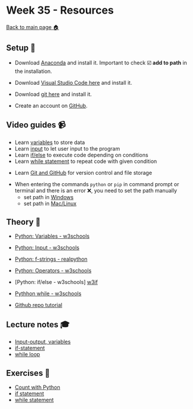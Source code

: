 # Week 35 - Resources

[Back to main page :house:](https://github.com/aleylani/Python)

## Setup :wrench:

- Download [Anaconda][pyt] and install it. Important to check :ballot_box_with_check: **add to path** in the installation.

[pyt]: https://www.anaconda.com/download

- Download [Visual Studio Code here][vscode] and install it. 

[vscode]: https://code.visualstudio.com/

- Download [git here][git] and install it. 

[git]: https://git-scm.com/

- Create an account on [GitHub][github]. 

[github]: https://github.com/

## Video guides :video_camera:

- Learn [variables][variables] to store data
- Learn [input][input] to let user input to the program
- Learn [if/else][if_video] to execute code depending on conditions
- Learn [while statement][while_video] to repeat code with given condition

[if_video]: https://www.youtube.com/watch?v=Zp5MuPOtsSY
[while_video]: https://www.youtube.com/watch?v=rRTjPnVooxE
[variables]: https://www.youtube.com/watch?v=Z1Yd7upQsXY&t=470s
[input]: https://www.youtube.com/watch?v=4OX49nLNPEE

- Learn [Git and GitHub][git_tutorial] for version control and file storage

[git_tutorial]: https://www.youtube.com/watch?v=USjZcfj8yxE

- When entering the commands `python` or `pip` in command prompt or terminal and there is an error :x:, you need to set the path manually
  - set path in [Windows][windows_path]
  - set path in [Mac/Linux][mac_path]

[windows_path]: https://www.youtube.com/watch?v=dj5oOPaeIqI 
[mac_path]: https://www.youtube.com/watch?v=PUIE7CPANfo

## Theory :book:

- [Python: Variables - w3schools][w3var]
- [Python: Input - w3schools][w3input]
- [Python: f-strings - realpython](https://realpython.com/python-f-strings/)
- [Python: Operators - w3schools](https://www.w3schools.com/python/python_operators.asp)
- [Python: if/else - w3schools] [w3if]
- [Pythhon while - w3schools][w3while]

- [Github repo tutorial][git_repo_tutorial]

[git_repo_tutorial]: https://github.com/niklas-hjelm/Programmering-med-C-Sharp/blob/main/assets/newRepo.md
[w3while]: https://www.w3schools.com/python/python_while_loops.asp
[w3var]: https://www.w3schools.com/python/python_variables.asp
[w3if]: https://www.w3schools.com/python/python_conditions.asp
[w3input]: https://www.w3schools.com/python/python_user_input.asp

## Lecture notes :mortar_board:

- [Input-output, variables](https://github.com/aleylani/Python/blob/main/Lecture_notes/L0_input_output.ipynb)
- [if-statement](https://github.com/aleylani/Python/blob/main/Lecture_notes/L1_if_statements.ipynb)
- [while loop](https://github.com/aleylani/Python/blob/main/Lecture_notes/L2_while_statement.ipynb)

## Exercises :running:

- [Count with Python][exercise_count]
- [if statement][exercise_if]
- [while statement][exercise_while]

[exercise_count]: https://github.com/aleylani/Python/blob/main/Exercises/00_Count_with_Python_exercise.ipynb
[exercise_if]: https://github.com/kokchun/Python-course-AI22/blob/main/Exercises/01-if-statement-exercise.ipynb 
[exercise_while]: https://github.com/kokchun/Python-course-AI22/blob/main/Exercises/02-while-statement-exercise.ipynb

